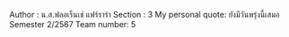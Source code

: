 Author : น.ส.ฟลอเร็นเช่ แฟร์ราร่า 
Section : 3
My personal quote: ยังมีวันพรุ่งนี้เสมอ
Semester 2/2567
Team number: 5
